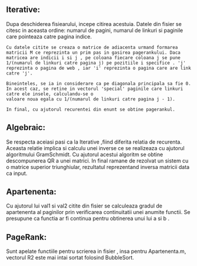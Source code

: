 <h2>Iterative:</h2>
	Dupa deschiderea fisiearului, incepe citirea acestuia. Datele din fisier se citesc in aceasta ordine: numarul de pagini, numarul de linkuri si paginile care pointeaza catre pagina indice.
	
	Cu datele citite se creaza o matrice de adiacenta urmand formarea matricii M ce reprezinta un prim pas in gasirea pagerankului. Daca matricea are indicii i si j , pe coloana fiecare coloana j se pune 1/(numarul de linkuri catre pagina j) pe pozitiile i specifice . 'j' reprezinta o pagina de web , iar 'i' reprezinta o pagina care are link catre 'j'. 

	Bineinteles, se ia in considerare ca pe diagonala principala sa fie 0. In acest caz, se retine in vectorul 'special' paginile care linkuri catre ele insele, calculandu-se o 
	valoare noua egala cu 1/(numarul de linkuri catre pagina j - 1).
	
	In final, cu ajutorul recurentei din enunt se obtine pagerankul.

<h2>Algebraic:</h2>
	Se respecta aceiasi pasi ca la Iterative ,fiind diferita relatia de recurenta. Aceasta relatie implica si calculu unei inverse ce se realizeaza cu ajutorul algoritmului GramSchmidt. Cu ajutorul acestui algoritm se obtine descompunerea QR a unei matrici. In final ramane de rezolvat un sistem cu o matrice superior triunghiular, rezultatul reprezentand inversa matricii data ca input.

<h2>Apartenenta:</h2>
	Cu ajutorul lui val1 si val2 citite din fisier se calculeaza gradul de apartenenta al paginilor prin verificarea continuitatii unei anumite functii. Se presupune ca functia ar fi continua pentru obtinerea unui lui a si b .

<h2>PageRank:</h2>
	Sunt apelate functiile pentru scrierea in fisier , insa pentru Apartenenta.m, vectorul R2 este mai intai sortat folosind BubbleSort. 
